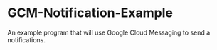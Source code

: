 GCM-Notification-Example
========================

An example program that will use Google Cloud Messaging to send a notifications.